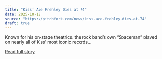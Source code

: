 ```yaml
---
title: "Kiss’ Ace Frehley Dies at 74"
date: 2025-10-18
source: "https://pitchfork.com/news/kiss-ace-frehley-dies-at-74"
draft: true
---
```


Known for his on-stage theatrics, the rock band’s own “Spaceman” played on nearly all of Kiss’ most iconic records...

[Read full story](https://pitchfork.com/news/kiss-ace-frehley-dies-at-74)
